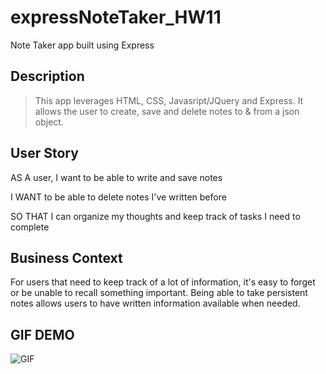 # expressNoteTaker_HW11
Note Taker app built using Express


## Description

> This app leverages HTML, CSS, Javasript/JQuery and Express.  It allows the user to create, save and delete notes to  & from a json object. 

## User Story

AS A user, I want to be able to write and save notes

I WANT to be able to delete notes I've written before

SO THAT I can organize my thoughts and keep track of tasks I need to complete

## Business Context

For users that need to keep track of a lot of information, it's easy to forget or be unable to recall something important. Being able to take persistent notes allows users to have written information available when needed.

## GIF DEMO

![GIF](https://giphy.com/gifs/gczwjbhlViLmtLJVTz "GIF Demo")

